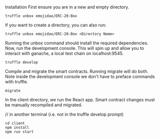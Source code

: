 Installation
First ensure you are in a new and empty directory.

```
truffle unbox emojidao/ERC-20-Box
```

If you want to create a directory, you can also run:

```
truffle unbox emojidao/ERC-20-Box <Directory Name>
```

Running the unbox command should install the required dependencies.
Now, run the development console. This will spin up and allow you to interact with ganache, a local test chain on localhost:9545.

```
truffle develop
```
Compile and migrate the smart contracts. Running migrate will do both. Note inside the development console we don't have to preface commands with truffle.

```
migrate
```
In the client directory, we run the React app. Smart contract changes must be manually recompiled and migrated.


// in another terminal (i.e. not in the truffle develop prompt)
```
cd client
npm install
npm run start
```
